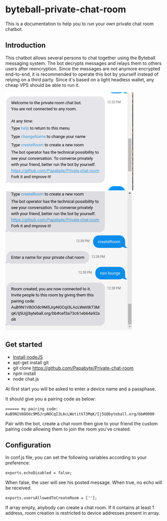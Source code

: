 # byteball-private-chat-room

This is a documentation to help you to run your own private chat room chatbot.

## Introduction

This chatbot allows several persons to chat together using the Byteball messaging system. The bot decrypts messages and relays them to others users after reencryption. 
Since the messages are not anymore encrypted end-to-end, it is recommended to operate this bot by yourself instead of relying on a third party. Since it's based on a light headless wallet, any cheap VPS should be able to run it.


![Welcome](images/private-room-welcome.jpg) ![create room](images/create-room.jpg)


## Get started

- [Install nodeJS](https://www.digitalocean.com/community/tutorials/how-to-install-node-js-on-debian-8)
- apt-get install git
- git clone https://github.com/Papabyte/Private-chat-room
- npm install
- node chat.js

At first start you will be asked to enter a device name and a passphase.

It should give you a pairing code as below:
```
====== my pairing code: AuB9N1V8OOdc9M5JrpNOCqI3LAcLWetitkT3MqK/Ij5U@byteball.org/bb#0000
```

Pair with the bot, create a chat room then give to your friend the custom pairing code allowing them to join the room you've created.

## Configuration
In conf.js file, you can set the following variables according to your preference:

```
exports.echoDisabled = false;
```
When false, the user will see his posted message. When true, no echo will be received.


```
exports.usersAllowedToCreateRoom = [''];
```
If array empty, anybody can create a chat room. If it contains at least 1 address, room creation is restricted to device addresses present in array.